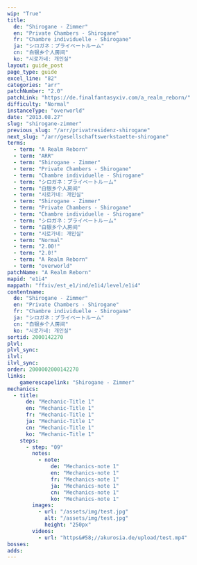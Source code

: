 ```yaml
---
wip: "True"
title:
  de: "Shirogane - Zimmer"
  en: "Private Chambers - Shirogane"
  fr: "Chambre individuelle - Shirogane"
  ja: "シロガネ：プライベートルーム"
  cn: "白银乡个人房间"
  ko: "시로가네: 개인실"
layout: guide_post
page_type: guide
excel_line: "82"
categories: "arr"
patchNumber: "2.0"
patchLink: "https://de.finalfantasyxiv.com/a_realm_reborn/"
difficulty: "Normal"
instanceType: "overworld"
date: "2013.08.27"
slug: "shirogane-zimmer"
previous_slug: "/arr/privatresidenz-shirogane"
next_slug: "/arr/gesellschaftswerkstaette-shirogane"
terms:
  - term: "A Realm Reborn"
  - term: "ARR"
  - term: "Shirogane - Zimmer"
  - term: "Private Chambers - Shirogane"
  - term: "Chambre individuelle - Shirogane"
  - term: "シロガネ：プライベートルーム"
  - term: "白银乡个人房间"
  - term: "시로가네: 개인실"
  - term: "Shirogane - Zimmer"
  - term: "Private Chambers - Shirogane"
  - term: "Chambre individuelle - Shirogane"
  - term: "シロガネ：プライベートルーム"
  - term: "白银乡个人房间"
  - term: "시로가네: 개인실"
  - term: "Normal"
  - term: "2.00!"
  - term: "2.0!"
  - term: "A Realm Reborn"
  - term: "overworld"
patchName: "A Realm Reborn"
mapid: "e1i4"
mappath: "ffxiv/est_e1/ind/e1i4/level/e1i4"
contentname:
  de: "Shirogane - Zimmer"
  en: "Private Chambers - Shirogane"
  fr: "Chambre individuelle - Shirogane"
  ja: "シロガネ：プライベートルーム"
  cn: "白银乡个人房间"
  ko: "시로가네: 개인실"
sortid: 2000142270
plvl: 
plvl_sync: 
ilvl: 
ilvl_sync: 
order: 2000002000142270
links:
    gamerescapelink: "Shirogane - Zimmer"
mechanics:
  - title:
      de: "Mechanic-Title 1"
      en: "Mechanic-Title 1"
      fr: "Mechanic-Title 1"
      ja: "Mechanic-Title 1"
      cn: "Mechanic-Title 1"
      ko: "Mechanic-Title 1"
    steps:
      - step: "09"
        notes:
          - note:
              de: "Mechanics-note 1"
              en: "Mechanics-note 1"
              fr: "Mechanics-note 1"
              ja: "Mechanics-note 1"
              cn: "Mechanics-note 1"
              ko: "Mechanics-note 1"
        images:
          - url: "/assets/img/test.jpg"
            alt: "/assets/img/test.jpg"
            height: "250px"
        videos:
          - url: "https&#58;//akurosia.de/upload/test.mp4"
bosses:
adds:
---
```

